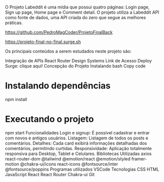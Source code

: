 
O Projeto Labeddit é uma mídia que possui quatro páginas: Login page, Sign up page, Home page e Comment detail. O projeto utiliza a Labeddit API como fonte de dados, uma API criada do zero que segue as melhores práticas. 

https://github.com/PedroMagCoder/ProjetoFinalBack

https://projeto-final-no-final.surge.sh

Os principais conteúdos a serem estudados neste projeto são:

Integração de APIs
React Router
Design Systems
Link de Acesso
Deploy Surge: clique aqui!
Concepção do Projeto
Instalando
bash
Copy code

# Instalando dependências
npm install

# Executando o projeto
npm start
Funcionalidades
Login e signup: É possível cadastrar e entrar com novos e antigos usuários.
Listagem: Listagem de todos os posts e comentários.
Detalhes: Cada card exibirá informações detalhadas dos comentários, permitindo curtidas.
Responsividade: Aplicação totalmente responsiva para Desktop, Tablet e Celulares.
Bibliotecas Utilizadas
axios
react-router-dom
@tailwind
@emotion/react
@emotion/styled
framer-motion
@chakra-ui/icons
react-icons
@fontsource/inter
@fontsource/poppins
Programas utilizados
VSCode
Tecnologias
CSS
HTML
JavaScript
React
React Router
Chakra-ui
Git
